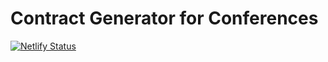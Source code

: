 # Contract Generator for Conferences
[![Netlify Status](https://api.netlify.com/api/v1/badges/f0f97e0d-c8f7-41f7-8ea8-cda466532ff2/deploy-status)](https://app.netlify.com/sites/contracts-generator/deploys)
